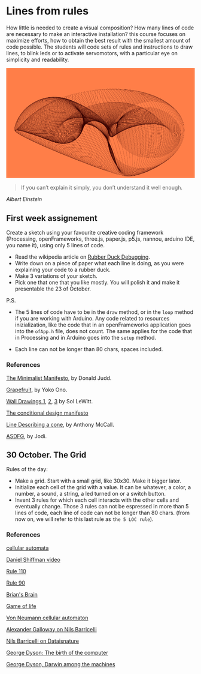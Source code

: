 # Lines from rules

How little is needed to create a visual composition? How many lines of code are necessary to make an interactive installation? this course focuses on maximize efforts, how to obtain the best result with the smallest amount of code possible.
The students will code sets of rules and instructions to draw lines, to blink leds or to activate servomotors, with a particular eye on simplicity and readability.

![cover](img/cover-small.png)


> If you can’t explain it simply, you don’t understand it well enough.

*Albert Einstein*

## First week assignement

Create a sketch using your favourite creative coding framework (Processing, openFrameworks, three.js, paper.js, p5.js, nannou, arduino IDE, you name it), using only 5 lines of code.

- Read the wikipedia article on [Rubber Duck Debugging](https://en.wikipedia.org/wiki/Rubber_duck_debugging).
- Write down on a piece of paper what each line is doing, as you were explaining your code to a rubber duck.
- Make 3 variations of your sketch.
- Pick one that one that you like mostly. You will polish it and make it presentable the 23 of October.

P.S.
- The 5 lines of code have to be in the `draw` method, or in the `loop` method if you are working with Arduino. Any code related to resources inizialization, like the code that in an openFrameworks application goes into the `ofApp.h` file, does not count. The same applies for the code that in Processing and in Arduino goes into the `setup` method.

- Each line can not be longer than 80 chars, spaces included.

### References

[The Minimalist Manifesto](http://atc.berkeley.edu/201/readings/judd-so.pdf), by Donald Judd.

[Grapefruit](https://en.wikipedia.org/wiki/Grapefruit_(book)), by Yoko Ono.

[Wall Drawings 1](http://radicalart.info/concept/LeWitt/), [2](https://massmoca.org/sol-lewitt/), [3](https://solvingsol.com/) by Sol LeWitt.

[The conditional design manifesto](https://conditionaldesign.org/manifesto/)

[Line Describing a cone](https://vimeo.com/155042007), by Anthony McCall.

[ASDFG](https://vimeo.com/10009063), by Jodi.

## 30 October. The Grid

Rules of the day:
- Make a grid. Start with a small grid, like 30x30. Make it bigger later.
- Initialize each cell of the grid with a value. It can be whatever, a color, a number, a sound, a string, a led turned on or a switch button.
- Invent 3 rules for which each cell interacts with the other cells and eventually change. Those 3 rules can not be espressed in more than 5 lines of code, each line of code can not be longer than 80 chars. (from now on, we will refer to this last rule as `the 5 LOC rule`).

### References

[cellular automata](https://en.wikipedia.org/wiki/Cellular_automaton)

[Daniel Shiffman video](https://www.youtube.com/watch?v=DKGodqDs9sA)

[Rule 110](https://en.wikipedia.org/wiki/Rule_110)

[Rule 90](https://en.wikipedia.org/wiki/Rule_90)

[Brian's Brain](https://en.wikipedia.org/wiki/Brian%27s_Brain)

[Game of life](https://en.wikipedia.org/wiki/Conway%27s_Game_of_Life)

[Von Neumann cellular automaton](https://en.wikipedia.org/wiki/Von_Neumann_cellular_automaton)

[Alexander Galloway on Nils Barricelli](http://cultureandcommunication.org/galloway/pdf/Galloway-Creative_Evolution-Cabinet_Magazine.pdf)

[Nils Barricelli on Dataisnature](https://www.dataisnature.com/?p=1448)

[George Dyson: The birth of the computer](https://www.youtube.com/watch?v=EF692dBzWAs)

[George Dyson, Darwin among the machines](https://www.edge.org/conversation/george_dyson-darwin-among-the-machines-or-the-origins-of-artificial-life)












